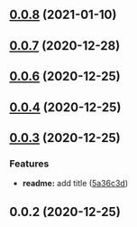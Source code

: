 ## [0.0.8](https://github.com/alex-lit/config-stylelint/compare/v0.0.7...v0.0.8) (2021-01-10)



## [0.0.7](https://github.com/alex-lit/config-stylelint/compare/v0.0.6...v0.0.7) (2020-12-28)



## [0.0.6](https://github.com/alex-lit/config-stylelint/compare/v0.0.5...v0.0.6) (2020-12-25)



## [0.0.4](https://github.com/alex-lit/config-stylelint/compare/v0.0.3...v0.0.4) (2020-12-25)



## [0.0.3](https://github.com/alex-lit/config-stylelint/compare/v0.0.2...v0.0.3) (2020-12-25)


### Features

* **readme:** add title ([5a36c3d](https://github.com/alex-lit/config-stylelint/commit/5a36c3d123caae3897838d8dd521e1cbec3f604e))



## 0.0.2 (2020-12-25)



